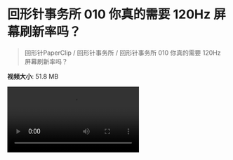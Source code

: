 # 回形针事务所 010 你真的需要 120Hz 屏幕刷新率吗？

> 回形针PaperClip / 回形针事务所 / 回形针事务所 010 你真的需要 120Hz 屏幕刷新率吗？

**视频大小**: 51.8 MB

<div class="video"><video src="https://file.hsyhx.top/video/PaperClip/事务所/010.mp4" controls preload>🤔 您的浏览器不支持 video 标签</video></div>